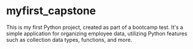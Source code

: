 # myfirst_capstone
This is my first Python project, created as part of a bootcamp test. It's a simple application for organizing employee data, utilizing Python features such as collection data types, functions, and more.
